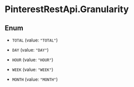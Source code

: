 # PinterestRestApi.Granularity

## Enum


* `TOTAL` (value: `"TOTAL"`)

* `DAY` (value: `"DAY"`)

* `HOUR` (value: `"HOUR"`)

* `WEEK` (value: `"WEEK"`)

* `MONTH` (value: `"MONTH"`)


